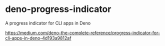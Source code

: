 # deno-progress-indicator
A progress indicator for CLI apps in Deno

https://medium.com/deno-the-complete-reference/progress-indicator-for-cli-apps-in-deno-4d193a9812af
